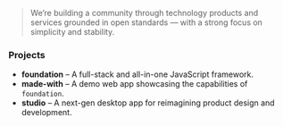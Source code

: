 > We’re building a community through technology products and services grounded in open standards — with a strong focus on simplicity and stability.

### Projects
- **foundation** – A full-stack and all-in-one JavaScript framework.
- **made-with** – A demo web app showcasing the capabilities of `foundation`.
- **studio** – A next-gen desktop app for reimagining product design and development.
